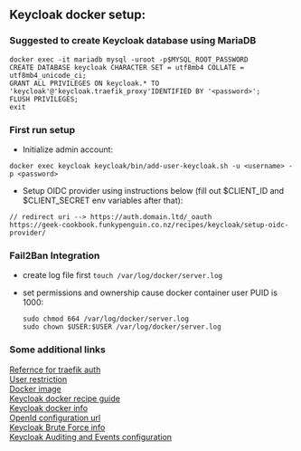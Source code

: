 ## Keycloak docker setup:

### Suggested to create Keycloak database using MariaDB

```
docker exec -it mariadb mysql -uroot -p$MYSQL_ROOT_PASSWORD
CREATE DATABASE keycloak CHARACTER SET = utf8mb4 COLLATE = utf8mb4_unicode_ci;
GRANT ALL PRIVILEGES ON keycloak.* TO 'keycloak'@'keycloak.traefik_proxy'IDENTIFIED BY '<password>';
FLUSH PRIVILEGES;
exit
```

### First run setup

- Initialize admin account:

```
docker exec keycloak keycloak/bin/add-user-keycloak.sh -u <username> -p <password>
```

- Setup OIDC provider using instructions below (fill out $CLIENT_ID and $CLIENT_SECRET env variables after that):

```
// redirect uri --> https://auth.domain.ltd/_oauth
https://geek-cookbook.funkypenguin.co.nz/recipes/keycloak/setup-oidc-provider/
```

### Fail2Ban Integration

- create log file first `touch /var/log/docker/server.log`
- set permissions and ownership cause docker container user PUID is 1000:

  ```
  sudo chmod 664 /var/log/docker/server.log
  sudo chown $USER:$USER /var/log/docker/server.log
  ```

### Some additional links

[Refernce for traefik auth](https://geek-cookbook.funkypenguin.co.nz/ha-docker-swarm/traefik-forward-auth/)  
[User restriction](https://github.com/thomseddon/traefik-forward-auth#user-restriction)  
[Docker image](https://hub.docker.com/r/jboss/keycloak/)  
[Keycloak docker recipe guide](https://geek-cookbook.funkypenguin.co.nz/recipes/keycloak/)  
[Keycloak docker info](https://github.com/keycloak/keycloak-containers/blob/master/server/README.md)  
[OpenId configuration url](https://<your-keycloak-url>/realms/master/.well-known/openid-configuration)  
[Keycloak Brute Force info](https://github.com/keycloak/keycloak-documentation/blob/master/server_admin/topics/threat/brute-force.adoc)   
[Keycloak Auditing and Events configuration](https://www.keycloak.org/docs/latest/server_admin/#auditing-and-events)
